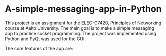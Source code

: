 # A-simple-messaging-app-in-Python
This project is an assignment for the ELEC-C7420, Principles of Networking course at Aalto University. The main goal is to make a simple messaging app to practice socket programming. The project was implemented using Python and PyQt was used for the GUI.

The core features of the app are:
